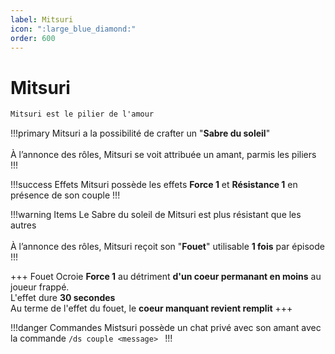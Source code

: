 ```yaml
---
label: Mitsuri
icon: ":large_blue_diamond:"
order: 600
---
```


# Mitsuri

```txt
Mitsuri est le pilier de l'amour
```

!!!primary
Mitsuri a la possibilité de crafter un "**Sabre du soleil**" <br>
<br>
À l’annonce des rôles, Mitsuri se voit attribuée un amant, parmis les piliers
!!!

!!!success Effets
Mitsuri possède les effets **Force 1** et **Résistance 1** en présence de son couple
!!!

!!!warning Items
Le Sabre du soleil de Mitsuri est plus résistant que les autres <br>
<br>
À l’annonce des rôles, Mitsuri reçoit son "**Fouet**" utilisable **1 fois** par épisode
!!!

+++ Fouet
Ocroie **Force 1** au détriment **d'un coeur permanant en moins** au joueur frappé. <br>
L'effet dure **30 secondes** <br>
Au terme de l'effet du fouet, le **coeur manquant revient remplit**
+++

!!!danger Commandes
Mistsuri possède un chat privé avec son amant avec la commande ```/ds couple <message> ```
!!!

